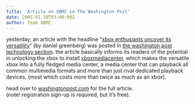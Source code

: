 ```yaml
---
title: 'Article on XBMC in The Washington Post'
date: 2005-01-30T03:00:00Z
author: Team XBMC
---
```

yesterday, an article with the headline “[xbox enthusiasts uncover its versatility](https://www.washingtonpost.com/wp-dyn/articles/a46428-2005jan29.html)” (by daniel greenberg) was posted in [the washington post technology section](www.technews.com). the article basically informs its readers of the potential in unlocking the xbox to install [xboxmediacenter](http://www.xboxmediacenter.com), which makes the versatile xbox into a fully fledged media center, a media center that can playback all common multimedia formats and more than just rival dedicated playback devices, (most which costs more than twice as much as an xbox).

 head over to [washingtonpost.com](https://www.washingtonpost.com/wp-dyn/articles/a46428-2005jan29.html) for the full article.  
 (note! registration sign-up is required, but it’s free).

 
